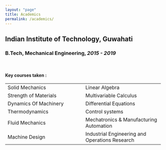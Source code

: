 ```yaml
---
layout: "page"
title: Academics
permalink: /academics/
---
```


## Indian Institute of Technology, Guwahati
### B.Tech, Mechanical Engineering, _2015 - 2019_

<br>

#### Key courses taken :

<table>
  <colgroup>
    <col style="width: 50%">
    <col style="width: 50%">
  </colgroup>
  <tr>
    <td>Solid Mechanics</td>
    <td>Linear Algebra</td>
  </tr>
  <tr>
    <td>Strength of Materials</td>
    <td>Multivariable Calculus</td>
  </tr>
  <tr>
    <td>Dynamics Of Machinery</td>
    <td>Differential Equations</td>
  </tr>
  <tr>
    <td>Thermodynamics</td>
    <td>Control systems</td>
  </tr>
  <tr>
    <td>Fluid Mechanics</td>
    <td>Mechatronics &amp; Manufacturing Automation</td>
  </tr>
  <tr>
    <td>Machine Design</td>
    <td>Industrial Engineering and Operations Research</td>
  </tr>
</table>

